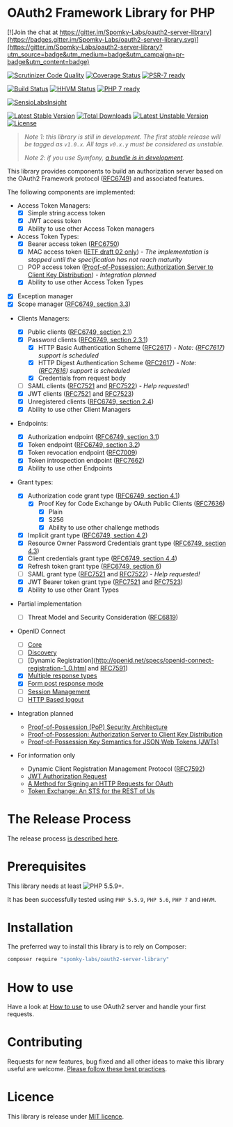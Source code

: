 OAuth2 Framework Library for PHP
================================

[![Join the chat at https://gitter.im/Spomky-Labs/oauth2-server-library](https://badges.gitter.im/Spomky-Labs/oauth2-server-library.svg)](https://gitter.im/Spomky-Labs/oauth2-server-library?utm_source=badge&utm_medium=badge&utm_campaign=pr-badge&utm_content=badge)

[![Scrutinizer Code Quality](https://scrutinizer-ci.com/g/Spomky-Labs/oauth2-server-library/badges/quality-score.png?b=master)](https://scrutinizer-ci.com/g/Spomky-Labs/oauth2-server-library/?branch=master)
[![Coverage Status](https://coveralls.io/repos/Spomky-Labs/oauth2-server-library/badge.svg?branch=master&service=github)](https://coveralls.io/github/Spomky-Labs/oauth2-server-library?branch=master)
[![PSR-7 ready](https://img.shields.io/badge/PSR--7-ready-brightgreen.svg)](http://www.php-fig.org/psr/psr-7/)

[![Build Status](https://travis-ci.org/Spomky-Labs/oauth2-server-library.svg?branch=master)](https://travis-ci.org/Spomky-Labs/oauth2-server-library)
[![HHVM Status](http://hhvm.h4cc.de/badge/spomky-labs/oauth2-server-library.svg)](http://hhvm.h4cc.de/package/spomky-labs/oauth2-server-library)
[![PHP 7 ready](http://php7ready.timesplinter.ch/Spomky-Labs/oauth2-server-library/badge.svg)](https://travis-ci.org/Spomky-Labs/oauth2-server-library)

[![SensioLabsInsight](https://insight.sensiolabs.com/projects/3d678a80-f1b8-48a3-b36e-c7f0c6d45939/big.png)](https://insight.sensiolabs.com/projects/3d678a80-f1b8-48a3-b36e-c7f0c6d45939)

[![Latest Stable Version](https://poser.pugx.org/Spomky-Labs/oauth2-server-library/v/stable.png)](https://packagist.org/packages/Spomky-Labs/oauth2-server-library)
[![Total Downloads](https://poser.pugx.org/Spomky-Labs/oauth2-server-library/downloads.png)](https://packagist.org/packages/Spomky-Labs/oauth2-server-library)
[![Latest Unstable Version](https://poser.pugx.org/Spomky-Labs/oauth2-server-library/v/unstable.png)](https://packagist.org/packages/Spomky-Labs/oauth2-server-library)
[![License](https://poser.pugx.org/Spomky-Labs/oauth2-server-library/license.png)](https://packagist.org/packages/Spomky-Labs/oauth2-server-library)

> *Note 1: this library is still in development. The first stable release will be tagged as `v1.0.x`. All tags `v0.x.y` must be considered as unstable.*
> 
> *Note 2: if you use Symfony, [a bundle is in development](https://github.com/Spomky-Labs/OAuth2ServerBundle).*

This library provides components to build an authorization server based on the OAuth2 Framework protocol ([RFC6749](https://tools.ietf.org/html/rfc6749)) and associated features.

The following components are implemented:

* Access Token Managers:
    * [x] Simple string access token
    * [x] JWT access token
    * [x] Ability to use other Access Token managers
* Access Token Types:
    * [x] Bearer access token ([RFC6750](https://tools.ietf.org/html/rfc6750))
    * [x] MAC access token ([IETF draft 02 only](https://tools.ietf.org/html/draft-ietf-oauth-v2-http-mac-02)) - *The implementation is stopped until the specification has not reach maturity*
    * [ ] POP access token ([Proof-of-Possession: Authorization Server to Client Key Distribution](https://tools.ietf.org/html/draft-ietf-oauth-pop-key-distribution-02)) - *Integration planned*
    * [x] Ability to use other Access Token Types
* [x] Exception manager
* [x] Scope manager ([RFC6749, section 3.3](https://tools.ietf.org/html/rfc6749#section-3.3))
* Clients Managers:
    * [x] Public clients ([RFC6749, section 2.1](https://tools.ietf.org/html/rfc6749#section-2.1))
    * [x] Password clients ([RFC6749, section 2.3.1](https://tools.ietf.org/html/rfc6749#section-2.3.1))
        * [x] HTTP Basic Authentication Scheme ([RFC2617](https://tools.ietf.org/html/rfc2617)) - *Note: ([RFC7617](https://tools.ietf.org/html/rfc7617)) support is scheduled*
        * [x] HTTP Digest Authentication Scheme ([RFC2617](https://tools.ietf.org/html/rfc2617)) - *Note: ([RFC7616](https://tools.ietf.org/html/rfc7616)) support is scheduled*
        * [x] Credentials from request body
    * [ ] SAML clients ([RFC7521](https://tools.ietf.org/html/rfc7521) and [RFC7522](https://tools.ietf.org/html/rfc7522)) - *Help requested!*
    * [x] JWT clients ([RFC7521](https://tools.ietf.org/html/rfc7521) and [RFC7523](https://tools.ietf.org/html/rfc7523))
    * [x] Unregistered clients ([RFC6749, section 2.4](https://tools.ietf.org/html/rfc6749#section-2.4))
    * [x] Ability to use other Client Managers
* Endpoints:
    * [x] Authorization endpoint ([RFC6749, section 3.1](https://tools.ietf.org/html/rfc6749#section-3.1))
    * [x] Token endpoint ([RFC6749, section 3.2](https://tools.ietf.org/html/rfc6749#section-3.2))
    * [x] Token revocation endpoint ([RFC7009](https://tools.ietf.org/html/rfc7009))
    * [x] Token introspection endpoint ([RFC7662](https://tools.ietf.org/html/rfc7662))
    * [x] Ability to use other Endpoints
* Grant types:
    * [x] Authorization code grant type ([RFC6749, section 4.1](https://tools.ietf.org/html/rfc6749#section-4.1))
        * [x] Proof Key for Code Exchange by OAuth Public Clients ([RFC7636](https://tools.ietf.org/html/rfc7636))
            * [x] Plain
            * [x] S256
            * [x] Ability to use other challenge methods
    * [x] Implicit grant type ([RFC6749, section 4.2](https://tools.ietf.org/html/rfc6749#section-4.2))
    * [x] Resource Owner Password Credentials grant type ([RFC6749, section 4.3](https://tools.ietf.org/html/rfc6749#section-4.3))
    * [x] Client credentials grant type ([RFC6749, section 4.4](https://tools.ietf.org/html/rfc6749#section-4.4))
    * [x] Refresh token grant type ([RFC6749, section 6](https://tools.ietf.org/html/rfc6749#section-6))
    * [ ] SAML grant type ([RFC7521](https://tools.ietf.org/html/rfc7521) and [RFC7522](https://tools.ietf.org/html/rfc7522)) - *Help requested!*
    * [x] JWT Bearer token grant type ([RFC7521](https://tools.ietf.org/html/rfc7521) and [RFC7523](https://tools.ietf.org/html/rfc7523))
    * [x] Ability to use other Grant Types

* Partial implementation
    * [ ] Threat Model and Security Consideration ([RFC6819](https://tools.ietf.org/html/rfc6819))

* OpenID Connect
    * [ ] [Core](http://openid.net/specs/openid-connect-core-1_0.html)
    * [ ] [Discovery](http://openid.net/specs/openid-connect-discovery-1_0.html)
    * [ ] [Dynamic Registration](http://openid.net/specs/openid-connect-registration-1_0.html and [RFC7591](https://tools.ietf.org/html/rfc7591))
    * [x] [Multiple response types](http://openid.net/specs/oauth-v2-multiple-response-types-1_0.html)
    * [x] [Form post response mode](http://openid.net/specs/oauth-v2-form-post-response-mode-1_0.html)
    * [ ] [Session Management](http://openid.net/specs/openid-connect-session-1_0.html)
    * [ ] [HTTP Based logout](http://openid.net/specs/openid-connect-logout-1_0.html)

* Integration planned
    * [Proof-of-Possession (PoP) Security Architecture](https://tools.ietf.org/html/draft-ietf-oauth-pop-architecture-07)
    * [Proof-of-Possession: Authorization Server to Client Key Distribution](https://tools.ietf.org/html/draft-ietf-oauth-pop-key-distribution-02)
    * [Proof-of-Possession Key Semantics for JSON Web Tokens (JWTs)](https://tools.ietf.org/html/draft-ietf-oauth-proof-of-possession-11)

* For information only
    * Dynamic Client Registration Management Protocol ([RFC7592](https://tools.ietf.org/html/rfc7592))
    * [JWT Authorization Request](https://tools.ietf.org/html/draft-ietf-oauth-jwsreq-06)
    * [A Method for Signing an HTTP Requests for OAuth](https://tools.ietf.org/html/draft-ietf-oauth-signed-http-request-01)
    * [Token Exchange: An STS for the REST of Us](https://tools.ietf.org/html/draft-ietf-oauth-token-exchange-03)

# The Release Process

The release process [is described here](doc/Release.md).

# Prerequisites

This library needs at least ![PHP 5.5.9+](https://img.shields.io/badge/PHP-5.5.9%2B-ff69b4.svg).

It has been successfully tested using `PHP 5.5.9`, `PHP 5.6`, `PHP 7` and `HHVM`.

# Installation

The preferred way to install this library is to rely on Composer:

```sh
composer require "spomky-labs/oauth2-server-library"
```

# How to use

Have a look at [How to use](doc/Use.md) to use OAuth2 server and handle your first requests.

# Contributing

Requests for new features, bug fixed and all other ideas to make this library useful are welcome. [Please follow these best practices](doc/Contributing.md).

# Licence

This library is release under [MIT licence](LICENSE.txt).
